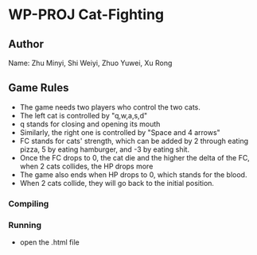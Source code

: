 # WP-PROJ Cat-Fighting

## Author

Name: Zhu Minyi, Shi Weiyi, Zhuo Yuwei, Xu Rong 

## Game Rules

- The game needs two players who control the two cats.
- The left cat is controlled by "q,w,a,s,d"
- q stands for closing and opening its mouth
- Similarly, the right one is controlled by "Space and 4 arrows"
- FC stands for cats' strength, which can be added by 2 through eating pizza, 5 by eating hamburger, and -3 by eating shit.
- Once the FC drops to 0, the cat die and the higher the delta of the FC, when 2 cats collides, the HP drops more
- The game also ends when HP drops to 0, which stands for the blood.
- When 2 cats collide, they will go back to the initial position.

### Compiling

### Running

- open the .html file
